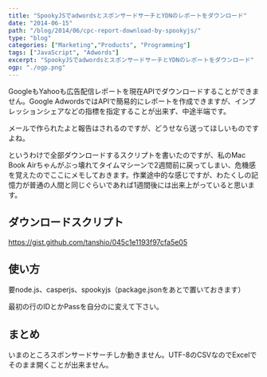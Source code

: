```yaml
---
title: "SpookyJSでadwordsとスポンサードサーチとYDNのレポートをダウンロード"
date: "2014-06-15"
path: "/blog/2014/06/cpc-report-download-by-spookyjs/"
type: "blog"
categories: ["Marketing","Products", "Programming"]
tags: ["JavaScript", "Adwords"]
excerpt: "SpookyJSでadwordsとスポンサードサーチとYDNのレポートをダウンロード"
ogp: "./ogp.png"
---
```


GoogleもYahooも広告配信レポートを現在APIでダウンロードすることができません。Google AdwordsではAPIで簡易的にレポートを作成できますが、インプレッションシェアなどの指標を指定することが出来ず、中途半端です。

メールで作られたよと報告はされるのですが、どうせなら送ってほしいものですよね。

というわけで全部ダウンロードするスクリプトを書いたのですが、私のMac Book Airちゃんがぶっ壊れてタイムマシーンで2週間前に戻ってしまい、危機感を覚えたのでここにメモしておきます。作業途中的な感じですが、わたくしの記憶力が普通の人間と同じぐらいであれば1週間後には出来上がっていると思います。

## ダウンロードスクリプト

<script src="https://gist.github.com/tanshio/045c1e1193f97cfa5e05.js"></script>

https://gist.github.com/tanshio/045c1e1193f97cfa5e05

## 使い方

要node.js、casperjs、spookyjs（package.jsonをあとで置いておきます）

最初の行のIDとかPassを自分のに変えて下さい。

## まとめ
いまのところスポンサードサーチしか動きません。UTF-8のCSVなのでExcelでそのまま開くことが出来ません。
